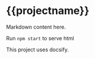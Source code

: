 # {{projectname}}  

Markdown content here.

Run ```npm start``` to serve html

This project uses docsify.

